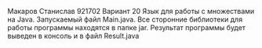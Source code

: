 Макаров Станислав 921702 Вариант 20
Язык для работы с множествами на Java.
Запускаемый файл Main.java. 
Все сторонние библиотеки для работы программы находятся в папке jar.
Результат программы будет выведен в консоль и в файл Result.java
